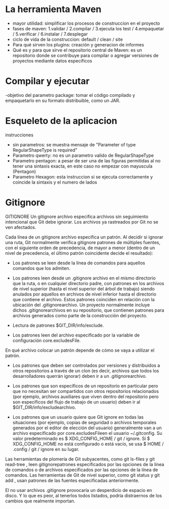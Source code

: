 # La herramienta Maven 

- mayor utilidad: simplificar los procesos de construccion en el proyecto
- fases de maven: 1.validar / 2.compilar / 3.ejecuta los test  /  4.empaquetar / 5.verificar / 6.instalar /  7.desplegar 
- ciclo de vida de la construccion: default / clean / site 
- Para qué sirven los plugins: creación y generacion de informes 
- Qué es y para que sirve el repositorio central de Maven: es un repositorio donde se contribuye para compilar o agregar versiones de proyectos mediante datos especificos

# Compilar y ejecutar 

-objetivo del parametro package: tomar el código compilado y empaquetarlo en su formato distribuible, como un JAR.

# Esqueleto de la aplicacion

instrucciones
- sin parametros: se muestra mensaje de "Parameter of type RegularShapeType is required" 
- Parametro qwerty: no es un parametro valido de RegularShapeType
- Parametro pentagon: a pesar de ser una de las figuras permitidas al no tener una sintaxis exacta, en este caso no empezar con mayuscula (Pentagon)
- Parametro Hexagon: esta instruccion si se ejecuta correctamente y coincide la sintaxis y el numero de lados 

# Gitignore

GITIGNORE
Un gitignore archivo especifica archivos sin seguimiento intencional que Git debe ignorar. Los archivos ya rastreados por Git no se ven afectados.

Cada línea de un gitignore archivo especifica un patrón. Al decidir si ignorar una ruta, Git normalmente verifica gitignore patrones de múltiples fuentes, con el siguiente orden de precedencia, de mayor a menor (dentro de un nivel de precedencia, el último patrón coincidente decide el resultado):

* Los patrones se leen desde la línea de comandos para aquellos comandos que los admiten.

* Los patrones leen desde un .gitignore archivo en el mismo directorio que la ruta, o en cualquier directorio padre, con patrones en los archivos de nivel superior (hasta el nivel superior del árbol de trabajo) siendo anulados por aquellos en archivos de nivel inferior hasta el directorio que contiene el archivo. Estos patrones coinciden en relación con la ubicación del .gitignorearchivo. Un proyecto normalmente incluye dichos .gitignorearchivos en su repositorio, que contienen patrones para archivos generados como parte de la construcción del proyecto.

* Lectura de patrones $GIT_DIR/info/exclude.

* Los patrones leen del archivo especificado por la variable de configuración core.excludesFile.

En qué archivo colocar un patrón depende de cómo se vaya a utilizar el patrón.

* Los patrones que deben ser controlados por versiones y distribuidos a otros repositorios a través de un clon (es decir, archivos que todos los desarrolladores querrán ignorar) deben ir a un .gitignorearchivo.

* Los patrones que son específicos de un repositorio en particular pero que no necesitan ser compartidos con otros repositorios relacionados (por ejemplo, archivos auxiliares que viven dentro del repositorio pero son específicos del flujo de trabajo de un usuario) deben ir al $GIT_DIR/info/excludearchivo.

* Los patrones que un usuario quiere que Git ignore en todas las situaciones (por ejemplo, copias de seguridad o archivos temporales generados por el editor de elección del usuario) generalmente van a un archivo especificado por core.excludesFileen el usuario ~/.gitconfig. Su valor predeterminado es $ XDG_CONFIG_HOME / git / ignore. Si $ XDG_CONFIG_HOME no está configurado o está vacío, se usa $ HOME / .config / git / ignore en su lugar.

Las herramientas de plomería de Git subyacentes, como git ls-files y git read-tree , leen gitignorepatrones especificados por las opciones de la línea de comandos o de archivos especificados por las opciones de la línea de comandos. Las herramientas de Git de nivel superior, como git status y git add , usan patrones de las fuentes especificadas anteriormente.

El no usar archivos .gitignore provocaría un desperdicio de espacio en disco. Y lo que es peor, al tenerlos todos listados, podría distraernos de los cambios que realmente importan.
